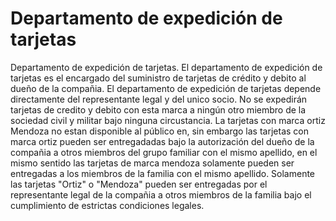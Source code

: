 # Departamento de expedición de tarjetas
Departamento de expedición de tarjetas.
El departamento de expedición de tarjetas es el encargado del suministro de tarjetas de crédito y debito al dueño de la compañia. El departamento de expedición de tarjetas
depende directamente del representante legal y del unico socio. No se expedirán tarjetas de credito y debito con esta marca a ningún otro miembro de la sociedad civil y militar
bajo ninguna circustancia. La tarjetas con marca ortiz Mendoza no estan disponible al público en, sin embargo las tarjetas con marca ortiz pueden ser entregadadas bajo la autorización
del dueño de la compañia a otros miembros del grupo familiar con el mismo apellido, en el mismo sentido las tarjetas de marca mendoza solamente pueden ser entregadas a los miembros de
la familia con el mismo apellido. Solamente las tarjetas "Ortiz" o "Mendoza" pueden ser entregadas por el representante legal de la compañia a otros miembros de la familia bajo el cumplimiento
de estrictas condiciones legales.

